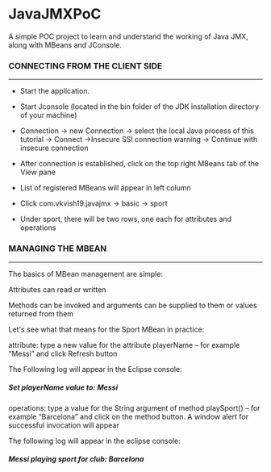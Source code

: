 # JavaJMXPoC
A simple POC project to learn and understand the working of Java JMX, along with MBeans and JConsole.



### CONNECTING FROM THE CLIENT SIDE
---
- Start the application.

- Start Jconsole (located in the bin folder of the JDK installation directory of your machine)

- Connection -> new Connection -> select the local Java process of this tutorial -> Connect ->Insecure SSl connection warning -> Continue with insecure connection

- After connection is established, click on the top right MBeans tab of the View pane

- List of registered MBeans will appear in left column

- Click com.vkvish19.javajmx -> basic -> sport

- Under sport, there will be two rows, one each for attributes and operations



### MANAGING THE MBEAN
---
The basics of MBean management are simple:

Attributes can read or written

Methods can be invoked and arguments can be supplied to them or values returned from them

Let's see what that means for the Sport MBean in practice:

attribute: type a new value for the attribute playerName – for example “Messi” and click Refresh button

The Following log will appear in the Eclipse console:

##### Set playerName value to: Messi

operations: type a value for the String argument of method playSport() – for example “Barcelona” and click on the method button. A window alert for successful invocation will appear

The following log will appear in the eclipse console:

##### Messi playing sport for club: Barcelona
